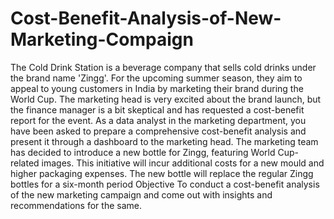 # Cost-Benefit-Analysis-of-New-Marketing-Compaign
The Cold Drink Station is a beverage company that sells cold drinks under the brand name 'Zingg'. For the upcoming summer season, they aim to appeal to young customers in India by marketing their brand during the World Cup. The marketing head is very excited about the brand launch, but the finance manager is a bit skeptical and has requested a cost-benefit report for the event. As a data analyst in the marketing department, you have been asked to prepare a comprehensive cost-benefit analysis and present it through a dashboard to the marketing head.
The marketing team has decided to introduce a new bottle for Zingg, featuring World Cup-related images. This initiative will incur additional costs for a new mould and higher packaging expenses. The new bottle will replace the regular Zingg bottles for a six-month period
Objective
To conduct a cost-benefit analysis of the new marketing campaign and come out with insights and recommendations for the same.
